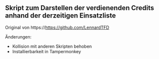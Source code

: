## Skript zum Darstellen der verdienenden Credits anhand der derzeitigen Einsatzliste

Original von https://https://github.com/LennardTFD

Änderungen:
  - Kollision mit anderen Skripten behoben
  - Installierbarkeit in Tampermonkey
